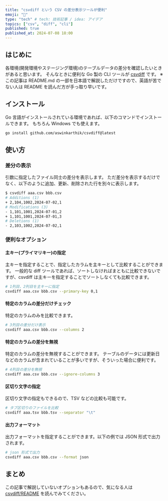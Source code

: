 ```yaml
---
title: "csvdiff という CSV の差分表示ツールが便利"
emoji: "🔔"
type: "tech" # tech: 技術記事 / idea: アイデア
topics: ["csv", "diff", "cli"]
published: true
published_at: 2024-07-08 18:00
---
```


## はじめに

各環境(開発環境やステージング環境)のテーブルデータの差分を確認したいときがあると思います。
そんなときに便利な Go 製の CLI ツールが [csvdiff](https://github.com/aswinkarthik/csvdiff) です。
※ この記事は README.md の一部を日本語で解説しただけですので、英語が苦でない人は README を読んだ方が手っ取り早いです。

## インストール

Go 言語がインストールされている環境であれば、以下のコマンドでインストールできます。
もちろん Windows でも使えます。

```sh
go install github.com/aswinkarthik/csvdiff@latest
```

## 使い方

### 差分の表示

引数に指定したファイル同士の差分を表示します。
ただ差分を表示するだけでなく、以下のように追加、更新、削除された行を別々に表示します。

```sh
$ csvdiff aaa.csv bbb.csv
# Additions (1)
+ 2,104,1002,2024-07-02,1
# Modifications (3)
- 1,101,1001,2024-07-01,2
+ 1,101,1001,2024-07-01,3
# Deletions (1)
- 2,103,1002,2024-07-02,1
```

### 便利なオプション

#### 主キー(プライマリキー)の指定

主キーを指定することで、指定したカラムを主キーとして比較することができます。
一般的な diff ツールであれば、ソートしなければまともに比較できないですが、csvdiff は主キーを指定することでソートしなくても比較できます。

```sh
# 1列目、2列目を主キーに指定
csvdiff aaa.csv bbb.csv --primary-key 0,1
```

#### 特定のカラムの差分だけチェック

特定のカラムのみを比較できます。

```sh
# 3列目の差分だけ表示
csvdiff aaa.csv bbb.csv --columns 2
```

#### 特定のカラムの差分を無視

特定のカラムの差分を無視することができます。
テーブルのデータには更新日などのカラムが含まれていることが多いですが、そういった場合に便利です。

```sh
# 4列目の差分を無視
csvdiff aaa.csv bbb.csv --ignore-columns 3
```

#### 区切り文字の指定

区切り文字の指定もできるので、TSV などの比較も可能です。

```sh
# タブ区切りのファイルを比較
csvdiff aaa.tsv bbb.tsv --separator "\t"
```

#### 出力フォーマット

出力フォーマットを指定することができます。以下の例では JSON 形式で出力されます。

```sh
# json 形式で出力
csvdiff aaa.csv bbb.csv --format json
```

## まとめ

この記事で解説していないオプションもあるので、気になる人は [csvdiff/README](https://github.com/aswinkarthik/csvdiff/blob/master/README.md) を読んでみてください。
